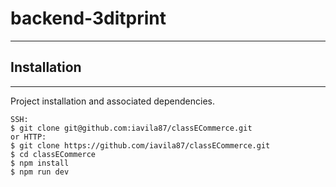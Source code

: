 # backend-3ditprint
***
## Installation
***
Project installation and associated dependencies. 
```
SSH:
$ git clone git@github.com:iavila87/classECommerce.git 
or HTTP:
$ git clone https://github.com/iavila87/classECommerce.git
$ cd classECommerce
$ npm install
$ npm run dev
```